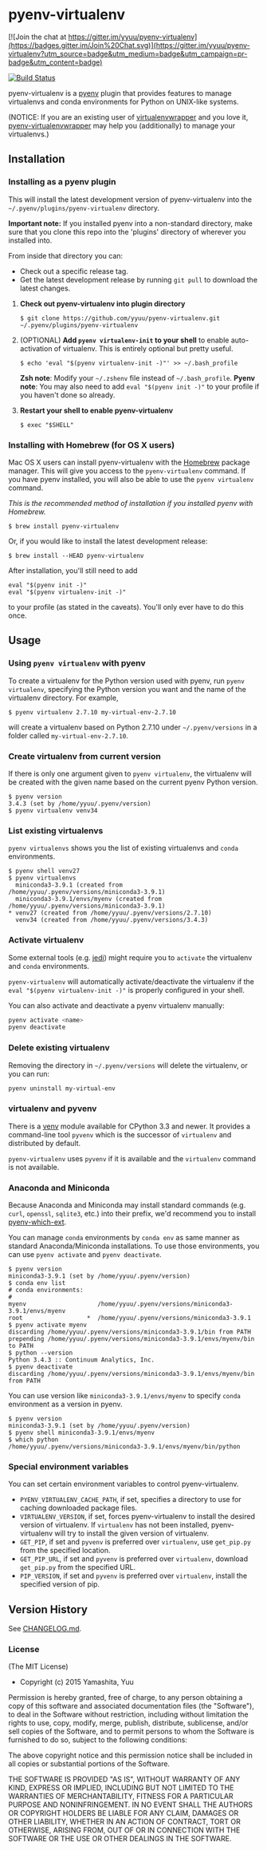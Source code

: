 # pyenv-virtualenv

[![Join the chat at https://gitter.im/yyuu/pyenv-virtualenv](https://badges.gitter.im/Join%20Chat.svg)](https://gitter.im/yyuu/pyenv-virtualenv?utm_source=badge&utm_medium=badge&utm_campaign=pr-badge&utm_content=badge)

[![Build Status](https://travis-ci.org/yyuu/pyenv-virtualenv.svg?branch=master)](https://travis-ci.org/yyuu/pyenv-virtualenv)

pyenv-virtualenv is a [pyenv](https://github.com/yyuu/pyenv) plugin
that provides features to manage virtualenvs and conda environments
for Python on UNIX-like systems.

(NOTICE: If you are an existing user of [virtualenvwrapper](http://pypi.python.org/pypi/virtualenvwrapper)
and you love it, [pyenv-virtualenvwrapper](https://github.com/yyuu/pyenv-virtualenvwrapper) may help you
(additionally) to manage your virtualenvs.)

## Installation

### Installing as a pyenv plugin

This will install the latest development version of pyenv-virtualenv into
the `~/.pyenv/plugins/pyenv-virtualenv` directory.

**Important note:**  If you installed pyenv into a non-standard directory, make
sure that you clone this repo into the 'plugins' directory of wherever you
installed into.

From inside that directory you can:
 - Check out a specific release tag.
 - Get the latest development release by running `git pull` to download the
   latest changes.

1. **Check out pyenv-virtualenv into plugin directory**

    ```
    $ git clone https://github.com/yyuu/pyenv-virtualenv.git ~/.pyenv/plugins/pyenv-virtualenv
    ```

2. (OPTIONAL) **Add `pyenv virtualenv-init` to your shell** to enable auto-activation of virtualenv. This is entirely optional but pretty useful.

    ```
    $ echo 'eval "$(pyenv virtualenv-init -)"' >> ~/.bash_profile
    ```

    **Zsh note**: Modify your `~/.zshenv` file instead of `~/.bash_profile`.
    **Pyenv note**: You may also need to add `eval "$(pyenv init -)"` to your profile if you haven't done so already.

3. **Restart your shell to enable pyenv-virtualenv**

    ```
    $ exec "$SHELL"
    ```


### Installing with Homebrew (for OS X users)

Mac OS X users can install pyenv-virtualenv with the
[Homebrew](http://brew.sh) package manager.
This will give you access to the `pyenv-virtualenv` command. If you have pyenv
installed, you will also be able to use the `pyenv virtualenv` command.

*This is the recommended method of installation if you installed pyenv
 with Homebrew.*

```
$ brew install pyenv-virtualenv
```

Or, if you would like to install the latest development release:

```
$ brew install --HEAD pyenv-virtualenv
```

After installation, you'll still need to add 
```
eval "$(pyenv init -)"
eval "$(pyenv virtualenv-init -)"
```
to your profile (as stated in the caveats). You'll only ever have to do this once.


## Usage

### Using `pyenv virtualenv` with pyenv

To create a virtualenv for the Python version used with pyenv, run
`pyenv virtualenv`, specifying the Python version you want and the name
of the virtualenv directory. For example,

```
$ pyenv virtualenv 2.7.10 my-virtual-env-2.7.10
```

will create a virtualenv based on Python 2.7.10 under `~/.pyenv/versions` in a
folder called `my-virtual-env-2.7.10`.


### Create virtualenv from current version

If there is only one argument given to `pyenv virtualenv`, the virtualenv will
be created with the given name based on the current pyenv Python version.

```
$ pyenv version
3.4.3 (set by /home/yyuu/.pyenv/version)
$ pyenv virtualenv venv34
```


### List existing virtualenvs

`pyenv virtualenvs` shows you the list of existing virtualenvs and `conda` environments.

```
$ pyenv shell venv27
$ pyenv virtualenvs
  miniconda3-3.9.1 (created from /home/yyuu/.pyenv/versions/miniconda3-3.9.1)
  miniconda3-3.9.1/envs/myenv (created from /home/yyuu/.pyenv/versions/miniconda3-3.9.1)
* venv27 (created from /home/yyuu/.pyenv/versions/2.7.10)
  venv34 (created from /home/yyuu/.pyenv/versions/3.4.3)
```


### Activate virtualenv

Some external tools (e.g. [jedi](https://github.com/davidhalter/jedi)) might
require you to `activate` the virtualenv and `conda` environments.

`pyenv-virtualenv` will automatically activate/deactivate the virtualenv if
the `eval "$(pyenv virtualenv-init -)"` is properly configured in your shell.

You can also activate and deactivate a pyenv virtualenv manually:

```sh
pyenv activate <name>
pyenv deactivate
```


### Delete existing virtualenv

Removing the directory in `~/.pyenv/versions` will delete the virtualenv, or you can run:

```sh
pyenv uninstall my-virtual-env
```


### virtualenv and pyvenv

There is a [venv](http://docs.python.org/3/library/venv.html) module available
for CPython 3.3 and newer.
It provides a command-line tool `pyvenv` which is the successor of `virtualenv`
and distributed by default.

`pyenv-virtualenv` uses `pyvenv` if it is available and the `virtualenv`
command is not available.


### Anaconda and Miniconda

Because Anaconda and Miniconda may install standard commands (e.g. `curl`, `openssl`, `sqlite3`, etc.) into their prefix,
we'd recommend you to install [pyenv-which-ext](https://github.com/yyuu/pyenv-which-ext).

You can manage `conda` environments by `conda env` as same manner as standard Anaconda/Miniconda installations.
To use those environments, you can use `pyenv activate` and `pyenv deactivate`.

```
$ pyenv version
miniconda3-3.9.1 (set by /home/yyuu/.pyenv/version)
$ conda env list
# conda environments:
#
myenv                    /home/yyuu/.pyenv/versions/miniconda3-3.9.1/envs/myenv
root                  *  /home/yyuu/.pyenv/versions/miniconda3-3.9.1
$ pyenv activate myenv
discarding /home/yyuu/.pyenv/versions/miniconda3-3.9.1/bin from PATH
prepending /home/yyuu/.pyenv/versions/miniconda3-3.9.1/envs/myenv/bin to PATH
$ python --version
Python 3.4.3 :: Continuum Analytics, Inc.
$ pyenv deactivate
discarding /home/yyuu/.pyenv/versions/miniconda3-3.9.1/envs/myenv/bin from PATH
```

You can use version like `miniconda3-3.9.1/envs/myenv` to specify `conda` environment as a version in pyenv.

```
$ pyenv version
miniconda3-3.9.1 (set by /home/yyuu/.pyenv/version)
$ pyenv shell miniconda3-3.9.1/envs/myenv
$ which python
/home/yyuu/.pyenv/versions/miniconda3-3.9.1/envs/myenv/bin/python
```


### Special environment variables

You can set certain environment variables to control pyenv-virtualenv.

* `PYENV_VIRTUALENV_CACHE_PATH`, if set, specifies a directory to use for
  caching downloaded package files.
* `VIRTUALENV_VERSION`, if set, forces pyenv-virtualenv to install the desired
  version of virtualenv. If `virtualenv` has not been installed,
  pyenv-virtualenv will try to install the given version of virtualenv.
* `GET_PIP`, if set and `pyvenv` is preferred over `virtualenv`,
  use `get_pip.py` from the specified location.
* `GET_PIP_URL`, if set and `pyvenv` is preferred over
  `virtualenv`, download `get_pip.py` from the specified URL.
* `PIP_VERSION`, if set and `pyvenv` is preferred
  over `virtualenv`, install the specified version of pip.


## Version History

See [CHANGELOG.md](CHANGELOG.md).


### License

(The MIT License)

* Copyright (c) 2015 Yamashita, Yuu

Permission is hereby granted, free of charge, to any person obtaining
a copy of this software and associated documentation files (the
"Software"), to deal in the Software without restriction, including
without limitation the rights to use, copy, modify, merge, publish,
distribute, sublicense, and/or sell copies of the Software, and to
permit persons to whom the Software is furnished to do so, subject to
the following conditions:

The above copyright notice and this permission notice shall be
included in all copies or substantial portions of the Software.

THE SOFTWARE IS PROVIDED "AS IS", WITHOUT WARRANTY OF ANY KIND,
EXPRESS OR IMPLIED, INCLUDING BUT NOT LIMITED TO THE WARRANTIES OF
MERCHANTABILITY, FITNESS FOR A PARTICULAR PURPOSE AND
NONINFRINGEMENT. IN NO EVENT SHALL THE AUTHORS OR COPYRIGHT HOLDERS BE
LIABLE FOR ANY CLAIM, DAMAGES OR OTHER LIABILITY, WHETHER IN AN ACTION
OF CONTRACT, TORT OR OTHERWISE, ARISING FROM, OUT OF OR IN CONNECTION
WITH THE SOFTWARE OR THE USE OR OTHER DEALINGS IN THE SOFTWARE.
